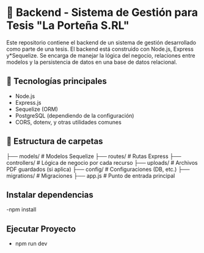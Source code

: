 # 🧾 Backend - Sistema de Gestión para Tesis  "La Porteña S.RL"

Este repositorio contiene el backend de un sistema de gestión desarrollado como parte de una tesis. El backend está construido con Node.js, Express y*Sequelize. Se encarga de manejar la lógica del negocio, relaciones entre modelos y la persistencia de datos en una base de datos relacional.

## 🚀 Tecnologías principales

- Node.js
- Express.js
- Sequelize (ORM)
- PostgreSQL (dependiendo de la configuración)
- CORS, dotenv, y otras utilidades comunes

## 📁 Estructura de carpetas
├── models/ # Modelos Sequelize
├── routes/ # Rutas Express 
├── controllers/ # Lógica de negocio por cada recurso
├── uploads/ # Archivos PDF guardados (si aplica)
├── config/ # Configuraciones (DB, etc.)
├── migrations/ # Migraciones
├── app.js # Punto de entrada principal

 ## Instalar dependencias
-npm install

## Ejecutar Proyecto
- npm run dev
